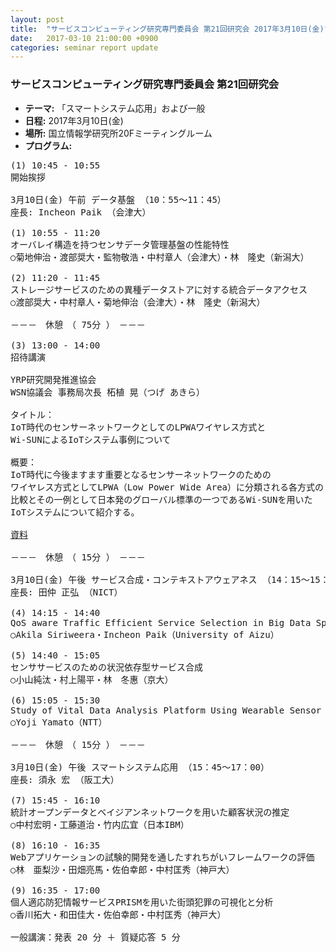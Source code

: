 ```yaml
---
layout: post
title:  "サービスコンピューティング研究専門委員会 第21回研究会 2017年3月10日(金)"
date:   2017-03-10 21:00:00 +0900
categories: seminar report update
---
```


### サービスコンピューティング研究専門委員会 第21回研究会
- __テーマ:__ 「スマートシステム応用」および一般
- __日程:__ 2017年3月10日(金)
- __場所:__ 国立情報学研究所20Fミーティングルーム
- __プログラム:__


<pre>
(1) 10:45 - 10:55
開始挨拶

3月10日(金) 午前 データ基盤 （10：55～11：45）
座長: Incheon Paik （会津大）

(1) 10:55 - 11:20
オーバレイ構造を持つセンサデータ管理基盤の性能特性
○菊地伸治・渡部奨大・監物敬浩・中村章人（会津大）・林　隆史（新潟大）

(2) 11:20 - 11:45
ストレージサービスのための異種データストアに対する統合データアクセス
○渡部奨大・中村章人・菊地伸治（会津大）・林　隆史（新潟大）

－－－　休憩　（ 75分 ）　－－－

(3) 13:00 - 14:00
招待講演

YRP研究開発推進協会
WSN協議会 事務局次長 柘植 晃（つげ あきら）

タイトル：
IoT時代のセンサーネットワークとしてのLPWAワイヤレス方式と
Wi-SUNによるIoTシステム事例について

概要：
IoT時代に今後ますます重要となるセンサーネットワークのための
ワイヤレス方式としてLPWA（Low Power Wide Area）に分類される各方式の
比較とその一例として日本発のグローバル標準の一つであるWi-SUNを用いた
IoTシステムについて紹介する。

<a href="/assets/file/20170310/talk.pdf">資料</a>

－－－　休憩　（ 15分 ）　－－－

3月10日(金) 午後 サービス合成・コンテキストアウェアネス （14：15～15：30）
座長: 田仲 正弘 （NICT）

(4) 14:15 - 14:40
QoS aware Traffic Efficient Service Selection in Big Data Space
○Akila Siriweera・Incheon Paik（University of Aizu）

(5) 14:40 - 15:05
センササービスのための状況依存型サービス合成
○小山純汰・村上陽平・林　冬惠（京大）

(6) 15:05 - 15:30
Study of Vital Data Analysis Platform Using Wearable Sensor
○Yoji Yamato（NTT）

－－－　休憩　（ 15分 ）　－－－

3月10日(金) 午後 スマートシステム応用 （15：45～17：00）
座長: 須永 宏 （阪工大）

(7) 15:45 - 16:10
統計オープンデータとベイジアンネットワークを用いた顧客状況の推定
○中村宏明・工藤道治・竹内広宜（日本IBM）

(8) 16:10 - 16:35
Webアプリケーションの試験的開発を通したすれちがいフレームワークの評価
○林　亜梨沙・田畑亮馬・佐伯幸郎・中村匡秀（神戸大）

(9) 16:35 - 17:00
個人適応防犯情報サービスPRISMを用いた街頭犯罪の可視化と分析
○香川拓大・和田佳大・佐伯幸郎・中村匡秀（神戸大）

一般講演：発表 20 分 ＋ 質疑応答 5 分
</pre>

